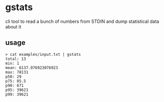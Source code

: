 # gstats
cli tool to read a bunch of numbers from STDIN and dump statistical data about it

## usage

```
> cat examples/input.txt | gstats
total: 13
min: 1
mean: 6137.076923076923
max: 78131
p50: 29
p75: 85.5
p90: 671
p95: 39621
p99: 39621
```
